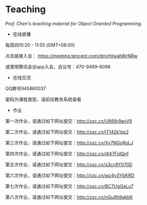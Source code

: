 # Teaching

*Prof. Chen's teaching material for Object Oriented Programming.*

- 在线直播

每周四10:20 - 11:55 (GMT+08:00) 

点击链接入会：
https://meeting.tencent.com/dm/rhIwah8lrNRw

或使用腾讯会议app入会，会议号：470-9499-6096

- 在线交流

QQ群号945860037

密码为课程类型，请前往教务系统查看

- 作业

第一次作业，请通过如下网址提交：http://xzc.cn/U666r9avV9

第二次作业，请通过如下网址提交：http://xzc.cn/jT142k1qz2

第三次作业，请通过如下网址提交：http://xzc.cn/Xy7NGoRoLJ

第四次作业，请通过如下网址提交：http://xzc.cn/dI47FidQnf

第五次作业，请通过如下网址提交：http://xzc.cn/s3cc8Y070D

第六次作业，请通过如下网址提交：http://xzc.cn/wz4y3YbKRD

第七次作业，请通过如下网址提交：http://xzc.cn/BC7UgGeLu7

第八次作业，请通过如下网址提交：http://xzc.cn/nGu9h9qkbK
